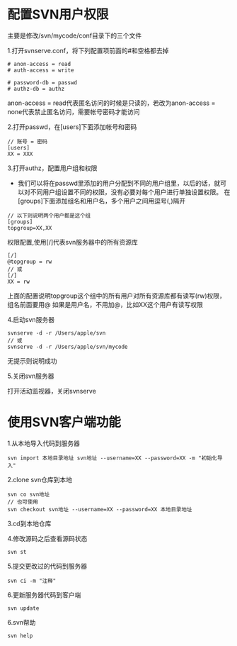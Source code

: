 # 配置SVN用户权限

主要是修改/svn/mycode/conf目录下的三个文件

1.打开svnserve.conf，将下列配置项前面的#和空格都去掉

```
# anon-access = read
# auth-access = write  
  
# password-db = passwd  
# authz-db = authz  
```
anon-access = read代表匿名访问的时候是只读的，若改为anon-access = none代表禁止匿名访问，需要帐号密码才能访问

2.打开passwd，在[users]下面添加帐号和密码

```
// 账号 = 密码
[users]  
XX = XXX 
```
3.打开authz，配置用户组和权限

* 我们可以将在passwd里添加的用户分配到不同的用户组里，以后的话，就可以对不同用户组设置不同的权限，没有必要对每个用户进行单独设置权限。
在[groups]下面添加组名和用户名，多个用户之间用逗号(,)隔开

```
// 以下则说明两个用户都是这个组
[groups]  
topgroup=XX,XX 
```
权限配置,使用[/]代表svn服务器中的所有资源库

```
[/]  
@topgroup = rw  
// 或
[/]  
XX = rw  

```
上面的配置说明topgroup这个组中的所有用户对所有资源库都有读写(rw)权限，组名前面要用@
如果是用户名，不用加@，比如XX这个用户有读写权限

4.启动svn服务器

```
svnserve -d -r /Users/apple/svn
// 或
svnserve -d -r /Users/apple/svn/mycode
```
无提示则说明成功

5.关闭svn服务器

打开活动监视器，关闭svnserve

# 使用SVN客户端功能
1.从本地导入代码到服务器

```
svn import 本地目录地址 svn地址 --username=XX --password=XX -m "初始化导入"
```
2.clone svn仓库到本地

```
svn co svn地址
// 也可使用
svn checkout svn地址 --username=XX --password=XX 本地目录地址
```
3.cd到本地仓库

4.修改源码之后查看源码状态

```
svn st
```
5.提交更改过的代码到服务器

```
svn ci -m "注释"
```
6.更新服务器代码到客户端

```
svn update
```

6.svn帮助

```
svn help
```
